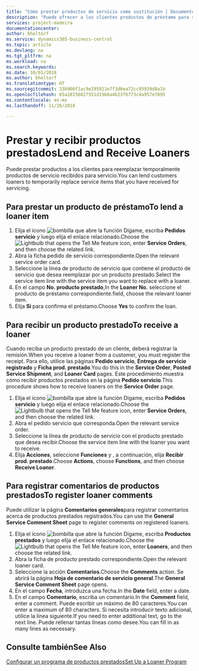 ```yaml
---
title: "Cómo prestar productos de servicio como sustitución | Documentos de Microsoft"
description: "Puede ofrecer a los clientes productos de préstamo para reemplazar temporalmente productos de servicio recibidos para servicio."
services: project-madeira
documentationcenter: 
author: bholtorf
ms.service: dynamics365-business-central
ms.topic: article
ms.devlang: na
ms.tgt_pltfrm: na
ms.workload: na
ms.search.keywords: 
ms.date: 10/01/2018
ms.author: bholtorf
ms.translationtype: HT
ms.sourcegitcommit: 33b900f1ac9e295921e7f3d6ea72cc93939d8a1b
ms.openlocfilehash: 65a28156827551d19b8a4b23f6773c4a957e7895
ms.contentlocale: es-mx
ms.lasthandoff: 11/26/2018

---
```

# <a name="lend-and-receive-loaners"></a><span data-ttu-id="9aa0f-103">Prestar y recibir productos prestados</span><span class="sxs-lookup"><span data-stu-id="9aa0f-103">Lend and Receive Loaners</span></span>
<span data-ttu-id="9aa0f-104">Puede prestar productos a los clientes para reemplazar temporalmente productos de servicio recibidos para servicio.</span><span class="sxs-lookup"><span data-stu-id="9aa0f-104">You can lend customers loaners to temporarily replace service items that you have received for servicing.</span></span>  
  
## <a name="to-lend-a-loaner-item"></a><span data-ttu-id="9aa0f-105">Para prestar un producto de préstamo</span><span class="sxs-lookup"><span data-stu-id="9aa0f-105">To lend a loaner item</span></span>    
1. <span data-ttu-id="9aa0f-106">Elija el icono ![bombilla que abre la función Dígame](media/ui-search/search_small.png "Dígame que desea hacer"), escriba **Pedidos servicio** y luego elija el enlace relacionado.</span><span class="sxs-lookup"><span data-stu-id="9aa0f-106">Choose the ![Lightbulb that opens the Tell Me feature](media/ui-search/search_small.png "Tell me what you want to do") icon, enter **Service Orders**, and then choose the related link.</span></span>  
2. <span data-ttu-id="9aa0f-107">Abra la ficha pedido de servicio correspondiente.</span><span class="sxs-lookup"><span data-stu-id="9aa0f-107">Open the relevant service order card.</span></span>  
3. <span data-ttu-id="9aa0f-108">Seleccione la línea de producto de servicio que contiene el producto de servicio que desea reemplazar por un producto prestado.</span><span class="sxs-lookup"><span data-stu-id="9aa0f-108">Select the service item line with the service item you want to replace with a loaner.</span></span>  
4. <span data-ttu-id="9aa0f-109">En el campo **No. producto prestado**,</span><span class="sxs-lookup"><span data-stu-id="9aa0f-109">In the **Loaner No.**</span></span> <span data-ttu-id="9aa0f-110">seleccione el producto de préstamo correspondiente.</span><span class="sxs-lookup"><span data-stu-id="9aa0f-110">field, choose the relevant loaner item.</span></span>  
5. <span data-ttu-id="9aa0f-111">Elija **Sí** para confirma el préstamo.</span><span class="sxs-lookup"><span data-stu-id="9aa0f-111">Choose **Yes** to confirm the loan.</span></span>  

## <a name="to-receive-a-loaner"></a><span data-ttu-id="9aa0f-112">Para recibir un producto prestado</span><span class="sxs-lookup"><span data-stu-id="9aa0f-112">To receive a loaner</span></span>  
<span data-ttu-id="9aa0f-113">Cuando reciba un producto prestado de un cliente, deberá registrar la remisión.</span><span class="sxs-lookup"><span data-stu-id="9aa0f-113">When you receive a loaner from a customer, you must register the receipt.</span></span> <span data-ttu-id="9aa0f-114">Para ello, utilice las páginas **Pedido servicio**, **Entrega de servicio registrado** y **Ficha prod. prestado**.</span><span class="sxs-lookup"><span data-stu-id="9aa0f-114">You do this in the **Service Order**, **Posted Service Shipment**, and **Loaner Card** pages.</span></span> <span data-ttu-id="9aa0f-115">Este procedimiento muestra cómo recibir productos prestados en la página **Pedido servicio**.</span><span class="sxs-lookup"><span data-stu-id="9aa0f-115">This procedure shows how to receive loaners on the **Service Order** page.</span></span>  
  
1. <span data-ttu-id="9aa0f-116">Elija el icono ![bombilla que abre la función Dígame](media/ui-search/search_small.png "Dígame que desea hacer"), escriba **Pedidos servicio** y luego elija el enlace relacionado.</span><span class="sxs-lookup"><span data-stu-id="9aa0f-116">Choose the ![Lightbulb that opens the Tell Me feature](media/ui-search/search_small.png "Tell me what you want to do") icon, enter **Service Orders**, and then choose the related link.</span></span>  
2. <span data-ttu-id="9aa0f-117">Abra el pedido servicio que corresponda.</span><span class="sxs-lookup"><span data-stu-id="9aa0f-117">Open the relevant service order.</span></span>  
3. <span data-ttu-id="9aa0f-118">Seleccione la línea de producto de servicio con el producto prestado que desea recibir.</span><span class="sxs-lookup"><span data-stu-id="9aa0f-118">Choose the service item line with the loaner you want to receive.</span></span>  
4. <span data-ttu-id="9aa0f-119">Elija **Acciones**, seleccione **Funciones** y , a continuación, elija **Recibir prod. prestado**.</span><span class="sxs-lookup"><span data-stu-id="9aa0f-119">Choose **Actions**, choose **Functions**, and then choose **Receive Loaner**.</span></span>  

## <a name="to-register-loaner-comments"></a><span data-ttu-id="9aa0f-120">Para registrar comentarios de productos prestados</span><span class="sxs-lookup"><span data-stu-id="9aa0f-120">To register loaner comments</span></span>  
<span data-ttu-id="9aa0f-121">Puede utilizar la página **Comentarios generales**para registrar comentarios acerca de productos prestados registrados.</span><span class="sxs-lookup"><span data-stu-id="9aa0f-121">You can use the **General Service Comment Sheet** page to register comments on registered loaners.</span></span>  
  
1. <span data-ttu-id="9aa0f-122">Elija el icono ![bombilla que abre la función Dígame](media/ui-search/search_small.png "Dígame que desea hacer"), escriba **Productos prestados** y luego elija el enlace relacionado.</span><span class="sxs-lookup"><span data-stu-id="9aa0f-122">Choose the ![Lightbulb that opens the Tell Me feature](media/ui-search/search_small.png "Tell me what you want to do") icon, enter **Loaners**, and then choose the related link.</span></span>  
2. <span data-ttu-id="9aa0f-123">Abra la ficha de producto prestado correspondiente.</span><span class="sxs-lookup"><span data-stu-id="9aa0f-123">Open the relevant loaner card.</span></span>  
3. <span data-ttu-id="9aa0f-124">Seleccione la acción **Comentarios**.</span><span class="sxs-lookup"><span data-stu-id="9aa0f-124">Choose the **Comments** action.</span></span> <span data-ttu-id="9aa0f-125">Se abrirá la página **Hoja de comentario de servicio general**.</span><span class="sxs-lookup"><span data-stu-id="9aa0f-125">The **General Service Comment Sheet** page opens.</span></span>  
4. <span data-ttu-id="9aa0f-126">En el campo **Fecha**, introduzca una fecha.</span><span class="sxs-lookup"><span data-stu-id="9aa0f-126">In the **Date** field, enter a date.</span></span>  
5. <span data-ttu-id="9aa0f-127">En el campo **Comentario**, escriba un comentario.</span><span class="sxs-lookup"><span data-stu-id="9aa0f-127">In the **Comment** field, enter a comment.</span></span> <span data-ttu-id="9aa0f-128">Puede escribir un máximo de 80 caracteres.</span><span class="sxs-lookup"><span data-stu-id="9aa0f-128">You can enter a maximum of 80 characters.</span></span> <span data-ttu-id="9aa0f-129">Si necesita introducir texto adicional, utilice la línea siguiente.</span><span class="sxs-lookup"><span data-stu-id="9aa0f-129">If you need to enter additional text, go to the next line.</span></span> <span data-ttu-id="9aa0f-130">Puede rellenar tantas líneas como desee.</span><span class="sxs-lookup"><span data-stu-id="9aa0f-130">You can fill in as many lines as necessary.</span></span>  
  
## <a name="see-also"></a><span data-ttu-id="9aa0f-131">Consulte también</span><span class="sxs-lookup"><span data-stu-id="9aa0f-131">See Also</span></span>  
[<span data-ttu-id="9aa0f-132">Configurar un programa de productos prestados</span><span class="sxs-lookup"><span data-stu-id="9aa0f-132">Set Up a Loaner Program</span></span>](service-how-setup-loaner-program.md)   

